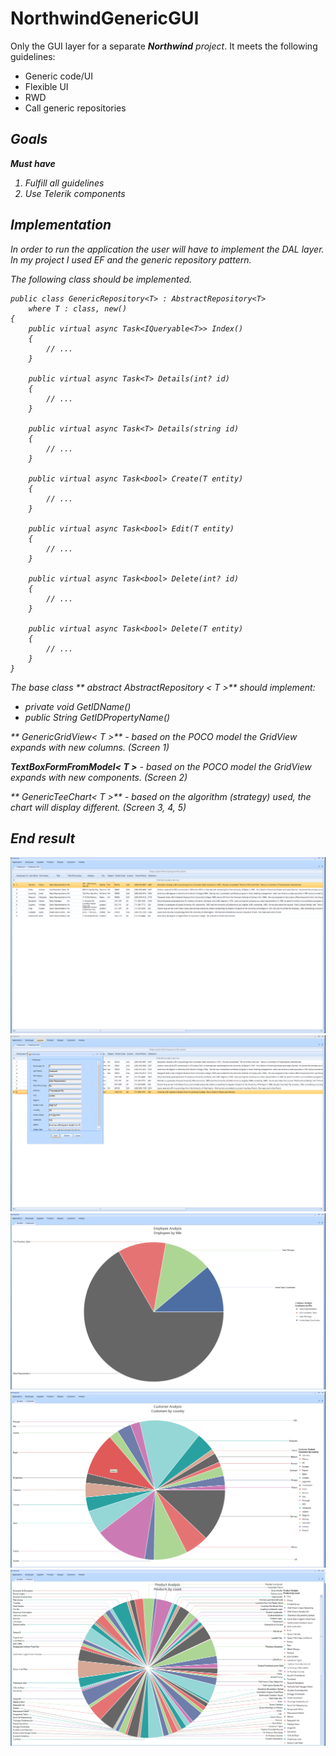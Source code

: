 # NorthwindGenericGUI
Only the GUI layer for a separate ***Northwind*** *project*.  It meets the following guidelines:

 - Generic code/UI
 - Flexible UI
 - RWD
 - Call generic repositories


<i class="icon-list"> Goals
------------------------------
**Must have**
 1. Fulfill all guidelines
 2. Use Telerik components


<i class="icon-sitemap"> Implementation
------------------------------
In order to run the application the user will have to implement the DAL layer. In my project I used *EF* and the generic repository pattern.

The following class should be implemented.

    public class GenericRepository<T> : AbstractRepository<T>
        where T : class, new()
    {
        public virtual async Task<IQueryable<T>> Index()
        {
            // ...
        }

        public virtual async Task<T> Details(int? id)
        {
            // ...
        }

        public virtual async Task<T> Details(string id)
        {
            // ...
        }

        public virtual async Task<bool> Create(T entity)
        {
            // ...
        }

        public virtual async Task<bool> Edit(T entity)
        {
            // ...
        }

        public virtual async Task<bool> Delete(int? id)
        {
            // ...
        }

        public virtual async Task<bool> Delete(T entity)
        {
            // ...
        }
    }

The base class ** abstract AbstractRepository < T >** should implement:
 - private void GetIDName()
 - public String GetIDPropertyName()


** GenericGridView< T >** - based on the POCO model the GridView expands with new columns. (Screen 1)

**TextBoxFormFromModel< T >** - based on the POCO model the GridView expands with new components. (Screen 2)

** GenericTeeChart< T >** - based on the algorithm (strategy) used, the chart will display different. (Screen 3, 4, 5)

<i class="icon-ok"> End result
------------------------------

![](./Utils/Github/1.png)
![](./Utils/Github/2.png)
![](./Utils/Github/3.png)
![](./Utils/Github/4.png)
![](./Utils/Github/5.png)
